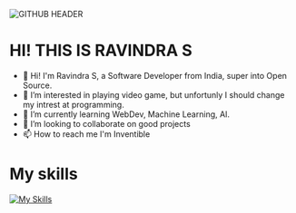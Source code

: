 ![GITHUB HEADER](https://github.com/ravindraogg/ravindraogg/assets/149950829/d915c1f7-994c-41e2-a27a-c2012f64fb2a)
# HI! THIS IS RAVINDRA S
- 👋 Hi! I'm Ravindra S, a Software Developer from India, super into Open Source.
- 👀 I’m interested in playing video game, but unfortunly I should change my intrest at programming.
- 🌱 I’m currently learning WebDev, Machine Learning, AI.
- 💞️ I’m looking to collaborate on good projects
- 📫 How to reach me I'm Inventible

# My skills
[![My Skills](https://skillicons.dev/icons?i=,html,css,js,py)](https://skillicons.dev)
